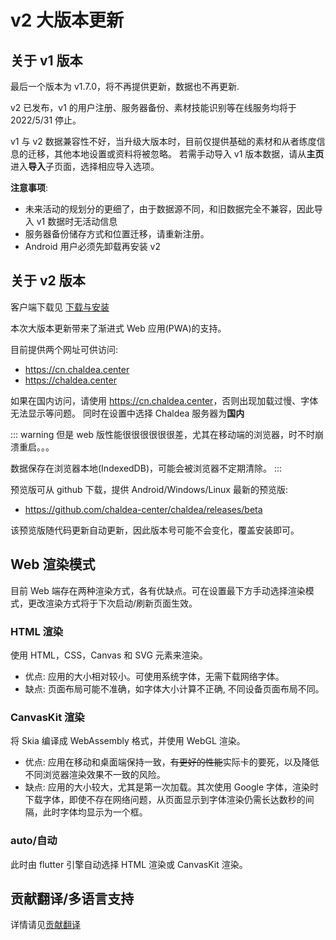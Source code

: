 # v2 大版本更新

## 关于 v1 版本

最后一个版本为 v1.7.0，将不再提供更新，数据也不再更新.

v2 已发布，v1 的用户注册、服务器备份、素材技能识别等在线服务均将于 2022/5/31 停止。

v1 与 v2 数据兼容性不好，当升级大版本时，目前仅提供基础的素材和从者练度信息的迁移，其他本地设置或资料将被忽略。
若需手动导入 v1 版本数据，请从**主页**进入**导入**子页面，选择相应导入选项。

**注意事项**:

- 未来活动的规划分的更细了，由于数据源不同，和旧数据完全不兼容，因此导入 v1 数据时无活动信息
- 服务器备份储存方式和位置迁移，请重新注册。
- Android 用户必须先卸载再安装 v2

## 关于 v2 版本

客户端下载见 [下载与安装](./installation.md)

本次大版本更新带来了渐进式 Web 应用(PWA)的支持。

目前提供两个网址可供访问:

- <https://cn.chaldea.center>
- <https://chaldea.center>

如果在国内访问，请使用 <https://cn.chaldea.center>，否则出现加载过慢、字体无法显示等问题。
同时在设置中选择 Chaldea 服务器为**国内**

::: warning
但是 web 版性能很很很很很很差，尤其在移动端的浏览器，时不时崩溃重启。。。

数据保存在浏览器本地(IndexedDB)，可能会被浏览器不定期清除。
:::

预览版可从 github 下载，提供 Android/Windows/Linux 最新的预览版:

- <https://github.com/chaldea-center/chaldea/releases/beta>

该预览版随代码更新自动更新，因此版本号可能不会变化，覆盖安装即可。

## Web 渲染模式

目前 Web 端存在两种渲染方式，各有优缺点。可在设置最下方手动选择渲染模式，更改渲染方式将于下次启动/刷新页面生效。

### HTML 渲染

使用 HTML，CSS，Canvas 和 SVG 元素来渲染。

- 优点: 应用的大小相对较小。可使用系统字体，无需下载网络字体。
- 缺点: 页面布局可能不准确，如字体大小计算不正确, 不同设备页面布局不同。

### CanvasKit 渲染

将 Skia 编译成 WebAssembly 格式，并使用 WebGL 渲染。

- 优点: 应用在移动和桌面端保持一致，~~有更好的性能~~实际卡的要死，以及降低不同浏览器渲染效果不一致的风险。
- 缺点: 应用的大小较大，尤其是第一次加载。其次使用 Google 字体，渲染时下载字体，即使不存在网络问题，从页面显示到字体渲染仍需长达数秒的间隔，此时字体均显示为一个框。

### auto/自动

此时由 flutter 引擎自动选择 HTML 渲染或 CanvasKit 渲染。

## 贡献翻译/多语言支持

详情请见[贡献翻译](./translation.md)
